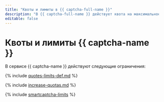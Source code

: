 ```yaml
---
title: "Квоты и лимиты в {{ captcha-full-name }}"
description: "В {{ captcha-full-name }} действует квота на максимальное количество капч на облако. Более подробно об ограничениях в сервисе вы узнаете из данной статьи."
editable: false
---
```


# Квоты и лимиты {{ captcha-name }}

В сервисе {{ captcha-name }} действуют следующие ограничения:

{% include [quotes-limits-def.md](../../_includes/quotes-limits-def.md) %}

{% include [increase-quotas.md](../../_includes/increase-quotas.md) %}

{% include [smartcaptcha-limits](../../_includes/smartcaptcha-limits.md) %}